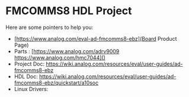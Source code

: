 # FMCOMMS8 HDL Project

Here are some pointers to help you:
  * [https://www.analog.com/eval-ad-fmcomms8-ebz](Board Product Page)
  * Parts : [https://www.analog.com/adrv9009 \
			https://www.analog.com/hmc7044]()
  * Project Doc: https://wiki.analog.com/resources/eval/user-guides/ad-fmcomms8-ebz
  * HDL Doc: https://wiki.analog.com/resources/eval/user-guides/ad-fmcomms8-ebz/quickstart/a10soc
  * Linux Drivers:
